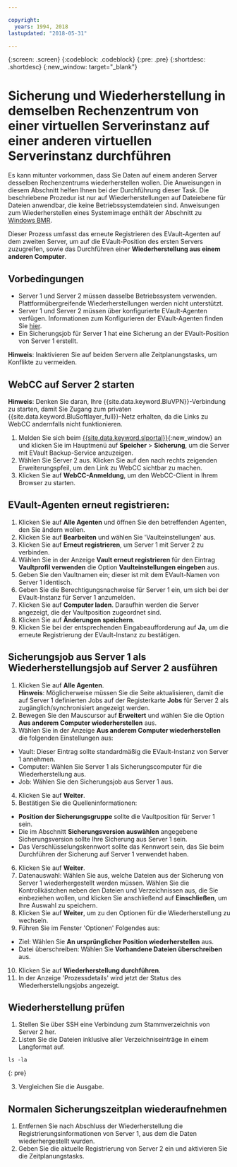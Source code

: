 ```yaml
---

copyright:
  years: 1994, 2018
lastupdated: "2018-05-31"

---
```

{:screen: .screen}
{:codeblock: .codeblock}
{:pre: .pre}
{:shortdesc: .shortdesc}
{:new_window: target="_blank"}

# Sicherung und Wiederherstellung in demselben Rechenzentrum von einer virtuellen Serverinstanz auf einer anderen virtuellen Serverinstanz durchführen

Es kann mitunter vorkommen, dass Sie Daten auf einem anderen Server desselben Rechenzentrums wiederherstellen wollen. Die Anweisungen in diesem Abschnitt helfen Ihnen bei der Durchführung dieser Task. Die beschriebene Prozedur ist nur auf Wiederherstellungen auf Dateiebene für Dateien anwendbar, die keine Betriebssystemdateien sind. Anweisungen zum Wiederherstellen eines Systemimage enthält der Abschnitt zu [Windows BMR](restoring-evault-bmr-system-volume-image.html).

Dieser Prozess umfasst das erneute Registrieren des EVault-Agenten auf dem zweiten Server, um auf die EVault-Position des ersten Servers zuzugreifen, sowie das Durchführen einer **Wiederherstellung aus einem anderen Computer**.


## Vorbedingungen

- Server 1 und Server 2 müssen dasselbe Betriebssystem verwenden. Plattformübergreifende Wiederherstellungen werden nicht unterstützt.
- Server 1 und Server 2 müssen über konfigurierte EVault-Agenten verfügen. Informationen zum Konfigurieren der EVault-Agenten finden Sie [hier](index.html#configuring-evault-agent-in-webcc).
- Ein Sicherungsjob für Server 1 hat eine Sicherung an der EVault-Position von Server 1 erstellt.

**Hinweis**: Inaktivieren Sie auf beiden Servern alle Zeitplanungstasks, um Konflikte zu vermeiden. 

## WebCC auf Server 2 starten

**Hinweis**: Denken Sie daran, Ihre {{site.data.keyword.BluVPN}}-Verbindung zu starten, damit Sie Zugang zum privaten {{site.data.keyword.BluSoftlayer_full}}-Netz erhalten, da die Links zu WebCC andernfalls nicht funktionieren.

1. Melden Sie sich beim [{{site.data.keyword.slportal}}](https://control.softlayer.com/){:new_window} an und klicken Sie im Hauptmenü auf **Speicher** > **Sicherung**, um die Server mit EVault Backup-Service anzuzeigen. 
2. Wählen Sie Server 2 aus. Klicken Sie auf den nach rechts zeigenden Erweiterungspfeil, um den Link zu WebCC sichtbar zu machen.
3. Klicken Sie auf **WebCC-Anmeldung**, um den WebCC-Client in Ihrem Browser zu starten.

## EVault-Agenten erneut registrieren:
1. Klicken Sie auf **Alle Agenten** und öffnen Sie den betreffenden Agenten, den Sie ändern wollen.
2. Klicken Sie auf **Bearbeiten** und wählen Sie 'Vaulteinstellungen' aus.
3. Klicken Sie auf **Erneut registrieren**, um Server 1 mit Server 2 zu verbinden.
4. Wählen Sie in der Anzeige **Vault erneut registrieren** für den Eintrag **Vaultprofil verwenden** die Option **Vaulteinstellungen eingeben** aus.
5. Geben Sie den Vaultnamen ein; dieser ist mit dem EVault-Namen von Server 1 identisch.
6. Geben Sie die Berechtigungsnachweise für Server 1 ein, um sich bei der EVault-Instanz für Server 1 anzumelden.
7. Klicken Sie auf **Computer laden**. Daraufhin werden die Server angezeigt, die der Vaultposition zugeordnet sind.
8. Klicken Sie auf **Änderungen speichern**.
9. Klicken Sie bei der entsprechenden Eingabeaufforderung auf **Ja**, um die erneute Registrierung der EVault-Instanz zu bestätigen.

## Sicherungsjob aus Server 1 als Wiederherstellungsjob auf Server 2 ausführen

1. Klicken Sie auf **Alle Agenten**. <br/> **Hinweis**: Möglicherweise müssen Sie die Seite aktualisieren, damit die auf Server 1 definierten Jobs auf der Registerkarte **Jobs** für Server 2 als zugänglich/synchronisiert angezeigt werden.
2. Bewegen Sie den Mauscursor auf **Erweitert** und wählen Sie die Option **Aus anderem Computer wiederherstellen** aus.
3. Wählen Sie in der Anzeige **Aus anderem Computer wiederherstellen** die folgenden Einstellungen aus:
  - Vault: Dieser Eintrag sollte standardmäßig die EVault-Instanz von Server 1 annehmen.
  - Computer: Wählen Sie Server 1 als Sicherungscomputer für die Wiederherstellung aus. 
  - Job: Wählen Sie den Sicherungsjob aus Server 1 aus.
4. Klicken Sie auf **Weiter**.
5. Bestätigen Sie die Quelleninformationen:
  - **Position der Sicherungsgruppe** sollte die Vaultposition für Server 1 sein.
  - Die im Abschnitt **Sicherungsversion auswählen** angegebene Sicherungsversion sollte Ihre Sicherung aus Server 1 sein.
  - Das Verschlüsselungskennwort sollte das Kennwort sein, das Sie beim Durchführen der Sicherung auf Server 1 verwendet haben.
6. Klicken Sie auf **Weiter**.
7. Datenauswahl: Wählen Sie aus, welche Dateien aus der Sicherung von Server 1 wiederhergestellt werden müssen. Wählen Sie die Kontrollkästchen neben den Dateien und Verzeichnissen aus, die Sie einbeziehen wollen, und klicken Sie anschließend auf **Einschließen**, um Ihre Auswahl zu speichern.
8. Klicken Sie auf **Weiter**, um zu den Optionen für die Wiederherstellung zu wechseln.
9. Führen Sie im Fenster 'Optionen' Folgendes aus:
  - Ziel: Wählen Sie **An ursprünglicher Position wiederherstellen** aus.
  - Datei überschreiben: Wählen Sie **Vorhandene Dateien überschreiben** aus.
10. Klicken Sie auf **Wiederherstellung durchführen**.
11. In der Anzeige 'Prozessdetails' wird jetzt der Status des Wiederherstellungsjobs angezeigt.


## Wiederherstellung prüfen

1. Stellen Sie über SSH eine Verbindung zum Stammverzeichnis von Server 2 her.
2. Listen Sie die Dateien inklusive aller Verzeichniseinträge in einem Langformat auf.
  ```
  ls -la
  ```
  {: pre}
  
3. Vergleichen Sie die Ausgabe.
  
## Normalen Sicherungszeitplan wiederaufnehmen

1. Entfernen Sie nach Abschluss der Wiederherstellung die Registrierungsinformationen von Server 1, aus dem die Daten wiederhergestellt wurden. 
2. Geben Sie die aktuelle Registrierung von Server 2 ein und aktivieren Sie die Zeitplanungstasks.
 

  

 
 
  
  
